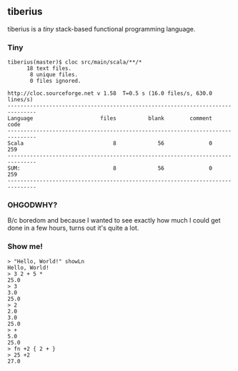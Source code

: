 ## tiberius

tiberius is a _tiny_ stack-based functional programming language.

### Tiny

    tiberius(master)$ cloc src/main/scala/**/*
          18 text files.
           8 unique files.
           0 files ignored.
    
    http://cloc.sourceforge.net v 1.58  T=0.5 s (16.0 files/s, 630.0 lines/s)
    -------------------------------------------------------------------------------
    Language                     files          blank        comment           code
    -------------------------------------------------------------------------------
    Scala                            8             56              0            259
    -------------------------------------------------------------------------------
    SUM:                             8             56              0            259
    -------------------------------------------------------------------------------

### OHGODWHY?

B/c boredom and because I wanted to see exactly how much I could get
done in a few hours, turns out it's quite a lot.

### Show me!

    > "Hello, World!" showLn
    Hello, World!
    > 3 2 + 5 *
    25.0
    > 3
    3.0
    25.0
    > 2
    2.0
    3.0
    25.0
    > +
    5.0
    25.0
    > fn +2 { 2 + }
    > 25 +2
    27.0
